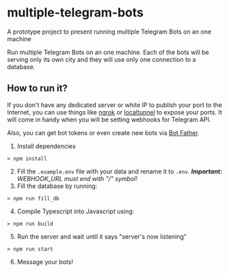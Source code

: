 # multiple-telegram-bots
A prototype project to present running multiple Telegram Bots on an one machine

Run multiple Telegram Bots on an one machine. Each of the bots will be serving only its own city and they will use only one connection to a database.

## How to run it?
If you don't have any dedicated server or white IP to publish your port to the Internet, you can use things like 
[ngrok](https://github.com/inconshreveable/ngrok/blob/master/docs/DEVELOPMENT.md) or [localtunnel](http://localtunnel.github.io/www/) to expose your ports. It will 
come in handy when you will be setting webhooks for Telegram API.

Also, you can get bot tokens or even create new bots via [Bot Father](http://t.me/BotFather).
1. Install dependencies
```
> npm install
```
2. Fill the `.example.env` file with your data and rename it to `.env`. _**Important:** WEBHOOK_URL must end with "/" symbol!_
3. Fill the database by running:
```
> npm run fill_db
```
4. Compile Typescript into Javascript using:
```
> npm run build
```
5. Run the server and wait until it says "server's now listening"
```
> npm run start
```
6. Message your bots!

